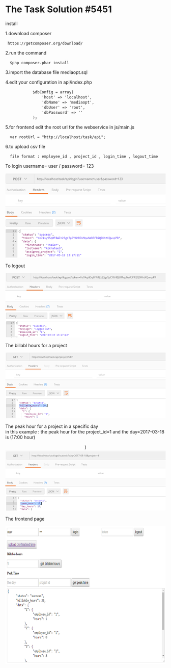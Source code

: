 # The Task Solution #5451
install

1.download composer

     https://getcomposer.org/download/
2.run the command

      $php composer.phar install

3.import the database file mediaopt.sql

4.edit your configuration in api/index.php

                $dbConfig = array(
                    'host' => 'localhost',
                    'dbName' => 'mediaopt',
                    'dbUser' => 'root',
                    'dbPassword' => ''
                );
                
5.for frontend edit the root url for the webservice in js/main.js

      var rootUrl = "http://localhost/task/api";

6.to upload csv file

      file format : employee_id , project_id , login_time , logout_time

To login username= user / password= 123
<br />
<p align="center">
  <img src="https://raw.githubusercontent.com/ThaierAlkhateeb/task/master/description_pic/login.png"/>
  </p>
  
To logout<br />
<p align="center">
  <img src="https://raw.githubusercontent.com/ThaierAlkhateeb/task/master/description_pic/logout.PNG" />
  </p>
  
The billabl hours for a project<br />

<p align="center">
  <img src="https://raw.githubusercontent.com/ThaierAlkhateeb/task/master/description_pic/billable_hours.PNG" />
</p>

The peak hour for a project in a specific day<br />
in this example : the peak hour for the project_id=1 and the day=2017-03-18 is (17:00 hour)

<p align="center">)
  <img src="https://raw.githubusercontent.com/ThaierAlkhateeb/task/master/description_pic/peak_hour.PNG"/>
</p>

The frontend page<br />
<p align="center">
  <img src="https://raw.githubusercontent.com/ThaierAlkhateeb/task/master/description_pic/frontend.PNG" width="650" height="433"/>
</p>

